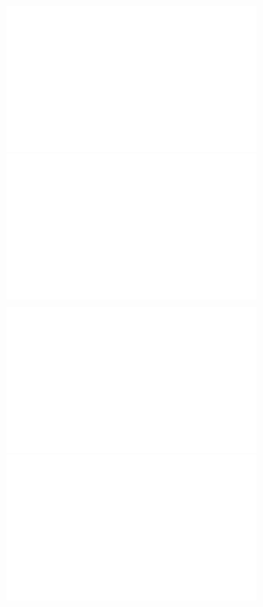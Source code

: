 <div align="center">

![](https://raw.githubusercontent.com/Bluucaat/bluu/master/generated/overview.svg#gh-dark-mode-only)
![](https://raw.githubusercontent.com/Bluucaat/bluu/master/generated/overview.svg#gh-light-mode-only)

![](https://raw.githubusercontent.com/Bluucaat/bluu/master/generated/languages.svg#gh-dark-mode-only)
![](https://raw.githubusercontent.com/Bluucaat/bluu/master/generated/languages.svg#gh-light-mode-only)

</div>
